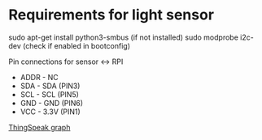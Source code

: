 # Requirements for light sensor
sudo apt-get install python3-smbus (if not installed)
sudo modprobe i2c-dev
(check if enabled in bootconfig)

Pin connections for sensor <-> RPI

- ADDR - NC
- SDA - SDA (PIN3)
- SCL - SCL (PIN5)
- GND - GND (PIN6)
- VCC - 3.3V (PIN1)

[ThingSpeak graph](https://thingspeak.com/channels/942106)